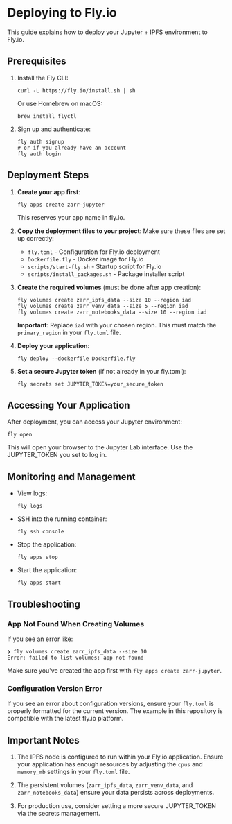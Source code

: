 # Deploying to Fly.io

This guide explains how to deploy your Jupyter + IPFS environment to Fly.io.

## Prerequisites

1. Install the Fly CLI:
   ```
   curl -L https://fly.io/install.sh | sh
   ```
   Or use Homebrew on macOS:
   ```
   brew install flyctl
   ```

2. Sign up and authenticate:
   ```
   fly auth signup
   # or if you already have an account
   fly auth login
   ```

## Deployment Steps

1. **Create your app first**:
   ```
   fly apps create zarr-jupyter
   ```
   This reserves your app name in fly.io.

2. **Copy the deployment files to your project**:
   Make sure these files are set up correctly:
   - `fly.toml` - Configuration for Fly.io deployment
   - `Dockerfile.fly` - Docker image for Fly.io
   - `scripts/start-fly.sh` - Startup script for Fly.io
   - `scripts/install_packages.sh` - Package installer script

3. **Create the required volumes** (must be done after app creation):
   ```
   fly volumes create zarr_ipfs_data --size 10 --region iad
   fly volumes create zarr_venv_data --size 5 --region iad
   fly volumes create zarr_notebooks_data --size 10 --region iad
   ```
   
   **Important**: Replace `iad` with your chosen region. This must match the `primary_region` in your `fly.toml` file.

4. **Deploy your application**:
   ```
   fly deploy --dockerfile Dockerfile.fly
   ```

5. **Set a secure Jupyter token** (if not already in your fly.toml):
   ```
   fly secrets set JUPYTER_TOKEN=your_secure_token
   ```

## Accessing Your Application

After deployment, you can access your Jupyter environment:

```
fly open
```

This will open your browser to the Jupyter Lab interface. Use the JUPYTER_TOKEN you set to log in.

## Monitoring and Management

- View logs:
  ```
  fly logs
  ```

- SSH into the running container:
  ```
  fly ssh console
  ```

- Stop the application:
  ```
  fly apps stop
  ```

- Start the application:
  ```
  fly apps start
  ```

## Troubleshooting

### App Not Found When Creating Volumes
If you see an error like:
```
❯ fly volumes create zarr_ipfs_data --size 10
Error: failed to list volumes: app not found
```
Make sure you've created the app first with `fly apps create zarr-jupyter`.

### Configuration Version Error
If you see an error about configuration versions, ensure your `fly.toml` is properly formatted for the current version. The example in this repository is compatible with the latest fly.io platform.

## Important Notes

1. The IPFS node is configured to run within your Fly.io application. Ensure your application has enough resources by adjusting the `cpus` and `memory_mb` settings in your `fly.toml` file.

2. The persistent volumes (`zarr_ipfs_data`, `zarr_venv_data`, and `zarr_notebooks_data`) ensure your data persists across deployments.

3. For production use, consider setting a more secure JUPYTER_TOKEN via the secrets management. 